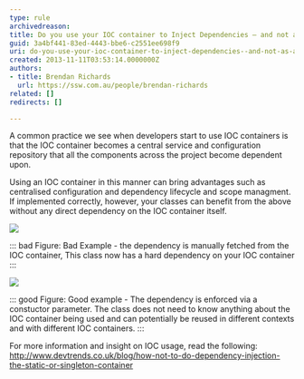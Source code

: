 ```yaml
---
type: rule
archivedreason: 
title: Do you use your IOC container to Inject Dependencies – and not as a singleton container
guid: 3a4bf441-83ed-4443-bbe6-c2551ee698f9
uri: do-you-use-your-ioc-container-to-inject-dependencies--and-not-as-a-singleton-container
created: 2013-11-11T03:53:14.0000000Z
authors:
- title: Brendan Richards
  url: https://ssw.com.au/people/brendan-richards
related: []
redirects: []

---
```


A common practice we see when developers start to use IOC containers is that the IOC container becomes a central service and configuration repository that all the components across the project become dependent upon. 
<!--endintro-->

Using an IOC container in this manner can bring advantages such as centralised configuration and dependency lifecycle and scope managment. If implemented correctly, however, your classes can benefit from the above without any direct dependency on the IOC container itself.



![](IOC_badexample.png)




::: bad
Figure: Bad Example - the dependency is manually fetched from the IOC container, This class now has a hard dependency on your IOC container
:::





![](IOC_GoodExample.png)


::: good
Figure: Good example -  The dependency is enforced via a constuctor parameter. The class does not need to know anything about the IOC container being used and can potentially be reused in different contexts and with different IOC containers. 
:::




For more information and insight on IOC usage, read the following: http://www.devtrends.co.uk/blog/how-not-to-do-dependency-injection-the-static-or-singleton-container
